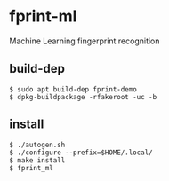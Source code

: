 # fprint-ml
Machine Learning fingerprint recognition

## build-dep

```
$ sudo apt build-dep fprint-demo
$ dpkg-buildpackage -rfakeroot -uc -b
```

## install

```
$ ./autogen.sh 
$ ./configure --prefix=$HOME/.local/
$ make install
$ fprint_ml 
```
